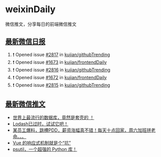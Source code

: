 # weixinDaily
微信推文，分享每日的前端微信推文

## [最新微信日报](https://github.com/kujian/weixinDaily/issues)

<!--START_SECTION:activity-->
1. ❗ Opened issue [#2817](https://github.com/kujian/githubTrending/issues/2817) in [kujian/githubTrending](https://github.com/kujian/githubTrending)
2. ❗ Opened issue [#1673](https://github.com/kujian/frontendDaily/issues/1673) in [kujian/frontendDaily](https://github.com/kujian/frontendDaily)
3. ❗ Opened issue [#2816](https://github.com/kujian/githubTrending/issues/2816) in [kujian/githubTrending](https://github.com/kujian/githubTrending)
4. ❗ Opened issue [#1672](https://github.com/kujian/frontendDaily/issues/1672) in [kujian/frontendDaily](https://github.com/kujian/frontendDaily)
5. ❗ Opened issue [#2815](https://github.com/kujian/githubTrending/issues/2815) in [kujian/githubTrending](https://github.com/kujian/githubTrending)
<!--END_SECTION:activity-->


## [最新微信推文](https://weixin.qdkfweb.cn/)

<!-- BLOG-POST-LIST:START -->
- [世界上最流行的数据库，竟然是套壳的 ！](https://weixin.qdkfweb.cn/41616.html)
- [Lodash已过时，试试它吧！](https://weixin.qdkfweb.cn/41592.html)
- [某员工爆料，跳槽PDD，薪资涨幅真不错！每天十点回家，周六加班拼老命。。。](https://weixin.qdkfweb.cn/41582.html)
- [Vue 的响应式机制就是个“坑”](https://weixin.qdkfweb.cn/41593.html)
- [psutil，一个超强的 Python 库！](https://weixin.qdkfweb.cn/41597.html)
<!-- BLOG-POST-LIST:END -->